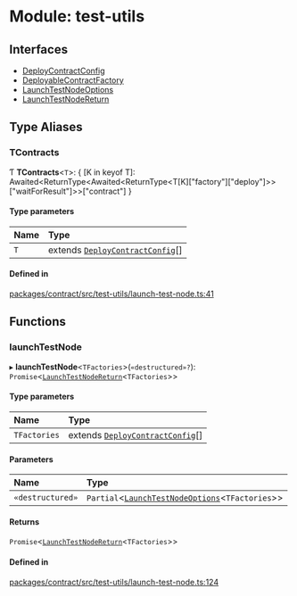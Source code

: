 # Module: test-utils

## Interfaces

- [DeployContractConfig](/api/Contract/DeployContractConfig.md)
- [DeployableContractFactory](/api/Contract/DeployableContractFactory.md)
- [LaunchTestNodeOptions](/api/Contract/LaunchTestNodeOptions.md)
- [LaunchTestNodeReturn](/api/Contract/LaunchTestNodeReturn.md)

## Type Aliases

### TContracts

Ƭ **TContracts**&lt;`T`\>: { [K in keyof T]: Awaited&lt;ReturnType&lt;Awaited&lt;ReturnType&lt;T[K]["factory"]["deploy"]\>\>["waitForResult"]\>\>["contract"] }

#### Type parameters

| Name | Type |
| :------ | :------ |
| `T` | extends [`DeployContractConfig`](/api/Contract/DeployContractConfig.md)[] |

#### Defined in

[packages/contract/src/test-utils/launch-test-node.ts:41](https://github.com/FuelLabs/fuels-ts/blob/445f0f888f28026e859fb676e7a803be367fd58d/packages/contract/src/test-utils/launch-test-node.ts#L41)

## Functions

### launchTestNode

▸ **launchTestNode**&lt;`TFactories`\>(`«destructured»?`): `Promise`&lt;[`LaunchTestNodeReturn`](/api/Contract/LaunchTestNodeReturn.md)&lt;`TFactories`\>\>

#### Type parameters

| Name | Type |
| :------ | :------ |
| `TFactories` | extends [`DeployContractConfig`](/api/Contract/DeployContractConfig.md)[] |

#### Parameters

| Name | Type |
| :------ | :------ |
| `«destructured»` | `Partial`&lt;[`LaunchTestNodeOptions`](/api/Contract/LaunchTestNodeOptions.md)&lt;`TFactories`\>\> |

#### Returns

`Promise`&lt;[`LaunchTestNodeReturn`](/api/Contract/LaunchTestNodeReturn.md)&lt;`TFactories`\>\>

#### Defined in

[packages/contract/src/test-utils/launch-test-node.ts:124](https://github.com/FuelLabs/fuels-ts/blob/445f0f888f28026e859fb676e7a803be367fd58d/packages/contract/src/test-utils/launch-test-node.ts#L124)
